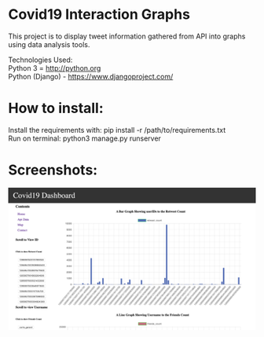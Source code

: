 # Covid19 Interaction Graphs
This project is to display tweet information gathered from API into graphs using data analysis tools.

Technologies Used:<br>
Python 3 = http://python.org </br>
Python (Django) - https://www.djangoproject.com/ </br>

# How to install:<br>
Install the requirements with: pip install -r /path/to/requirements.txt </br>
Run on terminal: python3 manage.py runserver

# Screenshots:<br>

![](templates/src/images/1.png)
